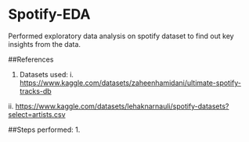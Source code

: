 # Spotify-EDA<br>
Performed exploratory data analysis on spotify dataset to find out key insights from the data.

##References<br>
1. Datasets used:
i. https://www.kaggle.com/datasets/zaheenhamidani/ultimate-spotify-tracks-db

ii. https://www.kaggle.com/datasets/lehaknarnauli/spotify-datasets?select=artists.csv

##Steps performed:
1. 